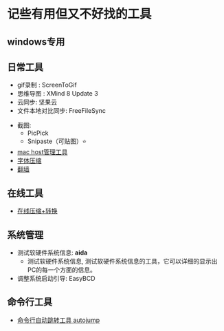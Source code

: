 # 记些有用但又不好找的工具

## windows专用



## 日常工具

* gif录制 :  ScreenToGif
* 思维导图 : XMind 8 Update 3
* 云同步: 坚果云
* 文件本地对比同步: FreeFileSync
- 截图: 
  -  PicPick
  -  Snipaste（可贴图）⭐
- [mac host管理工具](https://github.com/oldj/SwitchHosts)
- [字体压缩](https://www.jianshu.com/p/58763c69167d)
- [翻墙](../../../exclude/翻墙/翻墙.md)

## 在线工具

- [在线压缩+转换](https://cloudconvert.com/)

## 系统管理

- 测试软硬件系统信息: **aida**
  - 测试软硬件系统信息, 测试软硬件系统信息的工具，它可以详细的显示出PC的每一个方面的信息。
- 调整系统启动引导: EasyBCD

## 命令行工具

- [命令行自动跳转工具 autojump](./autojump.md)
